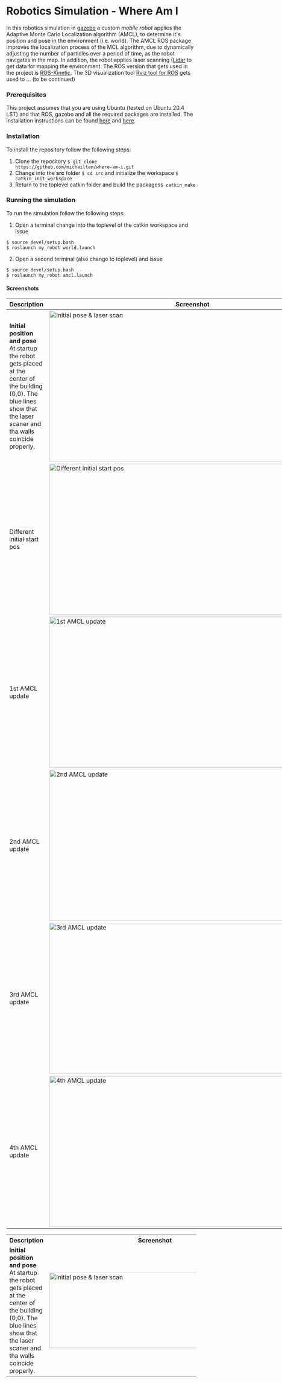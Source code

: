 # Robotics Simulation - Where Am I 

In this robotics simulation in [gazebo](http://gazebosim.org/) a custom *mobile robot* applies the Adaptive Monte Carlo Localization algorithm (AMCL), to determine it's position and pose in the environment (i.e. world). The AMCL ROS package improves the localization process of the MCL algorithm, due to dynamically adjusting the number of particles over a period 
of time, as the robot navigates in the map. In addition, the robot applies laser scanning ([Lidar](https://en.wikipedia.org/wiki/Lidar) to get data for mapping the environment. The ROS version that gets used in the project is [ROS-Kinetic](https://www.ros.org/). The 3D visualization tool [Rviz tool for ROS](http://wiki.ros.org/rviz) gets used to ... (to be continued) 

### Prerequisites
This project assumes that you are using Ubuntu (tested on Ubuntu 20.4 LST) and that ROS, gazebo and all the required packages
are installed. The installation instructions can be found [here](http://wiki.ros.org/kinetic/Installation/Ubuntu) and [here](http://gazebosim.org/tutorials?tut=install_ubuntu).

### Installation
To install the repository follow the following steps:

1. Clone the repository ```$ git clone https://github.com/michailtam/where-am-i.git```
2. Change into the **src** folder ```$ cd src``` and initialize the workspace ```$ catkin_init_workspace```
3. Return to the toplevel catkin folder and build the packages```$ catkin_make```

### Running the simulation
To run the simulation follow the following steps:

1. Open a terminal change into the toplevel of the catkin workspace and issue
```
$ source devel/setup.bash
$ roslaunch my_robot world.launch
```
2. Open a second terminal (also change to toplevel) and issue
```
$ source devel/setup.bash
$ roslaunch my_robot amcl.launch
```

#### Screenshots

| Description | Screenshot |
| --- | --- |
| **Initial position and pose**<br/>At startup the robot gets placed at the center of the building (0,0). The blue lines show that the laser scaner and tha walls coincide properly. | <img src="https://github.com/michailtam/where-am-i/blob/master/images/initial_pose_and_laser_scan.png" alt="Initial pose & laser scan" width="760" height="400" border="0" /> |
| Different initial start pos | <img src="https://github.com/michailtam/where-am-i/blob/master/images/other_initial_start_pos.png" alt="Different initial start pos" width="760" height="400" border="0" /> |
| 1st AMCL update | <img src="https://github.com/michailtam/where-am-i/blob/master/images/movement_amcl_update_01.png" alt="1st AMCL update" width="760" height="400" border="0" /> |
| 2nd AMCL update | <img src="https://github.com/michailtam/where-am-i/blob/master/images/movement_amcl_update_02.png" alt="2nd AMCL update" width="760" height="400" border="0" /> |
| 3rd AMCL update | <img src="https://github.com/michailtam/where-am-i/blob/master/images/movement_amcl_update_03.png" alt="3rd AMCL update" width="760" height="400" border="0" /> |
| 4th AMCL update | <img src="https://github.com/michailtam/where-am-i/blob/master/images/movement_amcl_update_04.png" alt="4th AMCL update" width="760" height="400" border="0" /> |


<table>
    <th>Description</th><th>Screenshot</th>
    <tr>
        <td><b>Initial position and pose</b><br/>At startup the robot gets placed at the center of the building (0,0). The blue lines show that the 		laser scaner and tha walls coincide properly.</td>
        <td><img src="https://github.com/michailtam/where-am-i/blob/master/images/initial_pose_and_laser_scan.png" alt="Initial pose & laser scan" 		width="560" height="200" border="0" /></td>
    </tr>
</table>

<style>
table:nth-of-type(1) {
    display:table;
    width:100%;
}
table:nth-of-type(1) th:nth-of-type(2) {
    width:70%;
}
</style>











